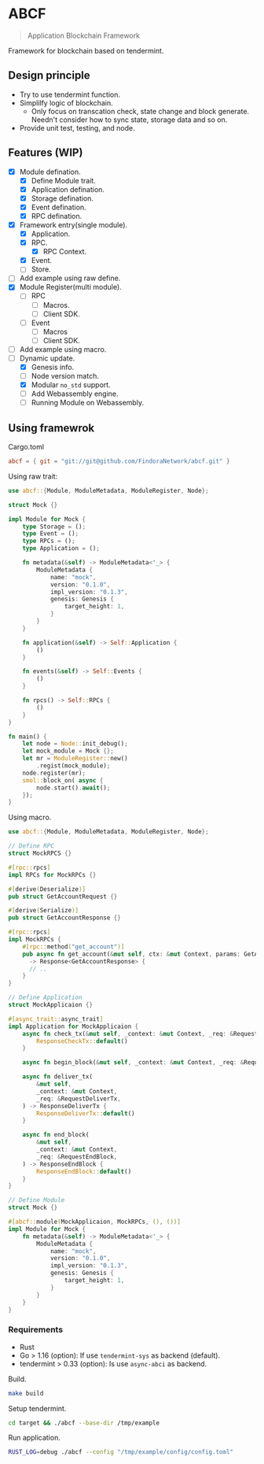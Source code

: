 # ABCF

> Application Blockchain Framework

Framework for blockchain based on tendermint.

## Design principle

- Try to use tendermint function.
- Simplilfy logic of blockchain.
  - Only focus on transcation check, state change and block generate.
  Needn't consider how to sync state, storage data and so on.
- Provide unit test, testing, and node.

## Features (WIP)

- [X] Module defination.
  - [X] Define Module trait.
  - [X] Application defination.
  - [X] Storage defination.
  - [X] Event defination.
  - [X] RPC defination.
- [X] Framework entry(single module).
  - [X] Application.
  - [X] RPC.
    - [X] RPC Context.
  - [X] Event.
  - [ ] Store.
- [ ] Add example using raw define.
- [X] Module Register(multi module).
  - [ ] RPC
    - [ ] Macros.
    - [ ] Client SDK.
  - [ ] Event
    - [ ] Macros
    - [ ] Client SDK.
- [ ] Add example using macro.
- [ ] Dynamic update.
  - [X] Genesis info.
  - [ ] Node version match.
  - [X] Modular `no_std` support.
  - [ ] Add Webassembly engine.
  - [ ] Running Module on Webassembly.

## Using framewrok

Cargo.toml

``` toml
abcf = { git = "git://git@github.com/FindoraNetwork/abcf.git" }
```

Using raw trait:

``` rust
use abcf::{Module, ModuleMetadata, ModuleRegister, Node};

struct Mock {}

impl Module for Mock {
    type Storage = ();
    type Event = ();
    type RPCs = ();
    type Application = ();

    fn metadata(&self) -> ModuleMetadata<'_> {
        ModuleMetadata {
            name: "mock",
            version: "0.1.0",
            impl_version: "0.1.3",
            genesis: Genesis {
                target_height: 1,
            }
        }
    }

    fn application(&self) -> Self::Application {
        ()
    }

    fn events(&self) -> Self::Events {
        ()
    }

    fn rpcs() -> Self::RPCs {
        ()
    }
}

fn main() {
    let node = Node::init_debug();
    let mock_module = Mock {};
    let mr = ModuleRegister::new()
        .regist(mock_module);
    node.register(mr);
    smol::block_on( async {
        node.start().await();
    });
}

```

Using macro.

``` rust
use abcf::{Module, ModuleMetadata, ModuleRegister, Node};

// Define RPC
struct MockRPCS {}

#[rpc::rpcs]
impl RPCs for MockRPCs {}

#[derive(Deserialize)]
pub struct GetAccountRequest {}

#[derive(Serialize)]
pub struct GetAccountResponse {}

#[rpc::rpcs]
impl MockRPCs {
    #[rpc::method("get_account")]
    pub async fn get_account(&mut self, ctx: &mut Context, params: GetAccountRequest)
      -> Response<GetAccountResponse> {
      // ..
    }
}

// Define Application
struct MockApplicaion {}

#[async_trait::async_trait]
impl Application for MockApplicaion {
    async fn check_tx(&mut self, _context: &mut Context, _req: &RequestCheckTx) -> ResponseCheckTx {
        ResponseCheckTx::default()
    }

    async fn begin_block(&mut self, _context: &mut Context, _req: &RequestBeginBlock) {}

    async fn deliver_tx(
        &mut self,
        _context: &mut Context,
        _req: &RequestDeliverTx,
    ) -> ResponseDeliverTx {
        ResponseDeliverTx::default()
    }

    async fn end_block(
        &mut self,
        _context: &mut Context,
        _req: &RequestEndBlock,
    ) -> ResponseEndBlock {
        ResponseEndBlock::default()
    }
}

// Define Module
struct Mock {}

#[abcf::module(MockApplicaion, MockRPCs, (), ())]
impl Module for Mock {
    fn metadata(&self) -> ModuleMetadata<'_> {
        ModuleMetadata {
            name: "mock",
            version: "0.1.0",
            impl_version: "0.1.3",
            genesis: Genesis {
                target_height: 1,
            }
        }
    }
}

```

### Requirements

- Rust
- Go > 1.16 (option): If use `tendermint-sys` as backend (default).
- tendermint > 0.33 (option): Is use `async-abci` as backend.

Build.

``` bash
make build
```

Setup tendermint.

``` bash
cd target && ./abcf --base-dir /tmp/example
```

Run application.

``` bash
RUST_LOG=debug ./abcf --config "/tmp/example/config/config.toml"
```

